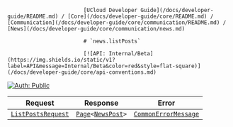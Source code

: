                             [UCloud Developer Guide](/docs/developer-guide/README.md) / [Core](/docs/developer-guide/core/README.md) / [Communication](/docs/developer-guide/core/communication/README.md) / [News](/docs/developer-guide/core/communication/news.md)
                            
                            # `news.listPosts`

                            [![API: Internal/Beta](https://img.shields.io/static/v1?label=API&message=Internal/Beta&color=red&style=flat-square)](/docs/developer-guide/core/api-conventions.md)
[![Auth: Public](https://img.shields.io/static/v1?label=Auth&message=Public&color=informational&style=flat-square)](/docs/developer-guide/core/types.md#role)



| Request | Response | Error |
|---------|----------|-------|
|<code><a href='#listpostsrequest'>ListPostsRequest</a></code>|<code><a href='/docs/reference/dk.sdu.cloud.Page.md'>Page</a>&lt;<a href='#newspost'>NewsPost</a>&gt;</code>|<code><a href='/docs/reference/dk.sdu.cloud.CommonErrorMessage.md'>CommonErrorMessage</a></code>|


